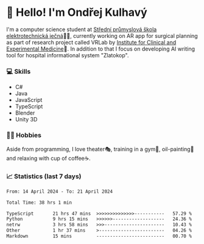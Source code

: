 # 👋 Hello! I'm Ondřej Kulhavý

I'm a computer science student at [Střední průmyslová škola elektrotechnická ječná](https://www.spsejecna.cz/)👨‍🎓, currently working on AR app for surgical planning as part of research project called VRLab by [Institute for Clinical and Experimental Medicine](https://www.ikem.cz/en/)🏥.
In addition to that I focus on developing AI writing tool for hospital informational system "Zlatokop".

### 💻 Skills
- C#
- Java
- JavaScript
- TypeScript
- Blender
- Unity 3D

### 🏋️‍♂️ Hobbies

Aside from programming, I love theater🎭, training in a gym💪, oil-painting🎨 and relaxing with cup of coffee☕.
### 📈 Statistics (last 7 days)
<!--START_SECTION:waka-->

```txt
From: 14 April 2024 - To: 21 April 2024

Total Time: 38 hrs 1 min

TypeScript       21 hrs 47 mins  >>>>>>>>>>>>>>-----------   57.29 %
Python           9 hrs 15 mins   >>>>>>-------------------   24.36 %
netrw            3 hrs 58 mins   >>>----------------------   10.43 %
Other            1 hr 37 mins    >------------------------   04.26 %
Markdown         15 mins         -------------------------   00.70 %
```

<!--END_SECTION:waka-->



